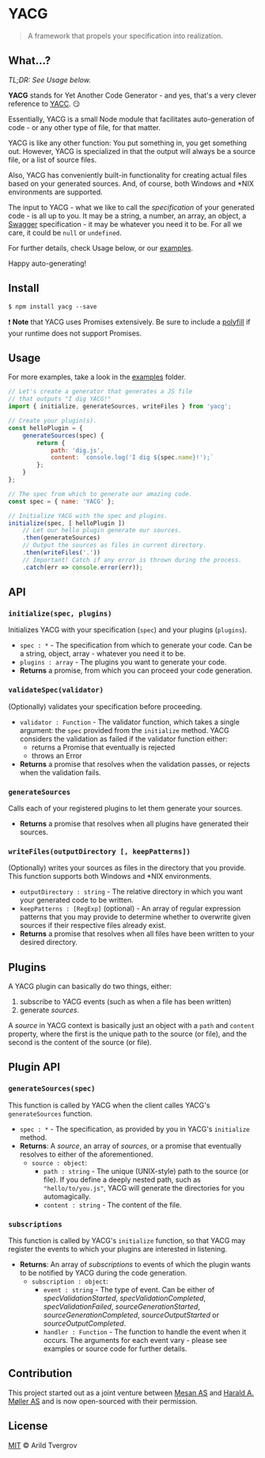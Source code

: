 # YACG

<blockquote>A framework that propels your specification into realization.</blockquote>

## What...?

_TL;DR: See Usage below._

__YACG__ stands for Yet Another Code Generator - and yes, that's a very clever reference to
[YACC](https://en.wikipedia.org/wiki/Yacc). :smirk:

Essentially, YACG is a small Node module that facilitates auto-generation of code -  or any other type of file, for
that matter.

YACG is like any other function: You put something in, you get something out. However, YACG is specialized in that the
output will always be a source file, or a list of source files.

Also, YACG has conveniently built-in functionality for creating actual files based on your generated sources. And, of
course, both Windows and *NIX environments are supported.

The input to YACG - what we like to call the _specification_ of your generated code - is all up to you. It may be a
string, a number, an array, an object, a [Swagger](http://swagger.io/) specification - it may be whatever you need it
to be. For all we care, it could be `null` or `undefined`.

For further details, check Usage below, or our [examples](https://github.com/arildwtv/yacg/tree/master/examples).

Happy auto-generating!

## Install

```
$ npm install yacg --save
```

:exclamation: __Note__ that YACG uses Promises extensively. Be sure to include a 
[polyfill](https://github.com/stefanpenner/es6-promise) if your runtime does not support Promises.

## Usage

For more examples, take a look in the [examples](https://github.com/arildwtv/yacg/tree/master/examples) folder.

```js
// Let's create a generator that generates a JS file
// that outputs "I dig YACG!"
import { initialize, generateSources, writeFiles } from 'yacg';

// Create your plugin(s).
const helloPlugin = {
    generateSources(spec) {
        return {
            path: 'dig.js',
            content: `console.log('I dig ${spec.name}!');`
        };
    }
};

// The spec from which to generate our amazing code.
const spec = { name: 'YACG' };

// Initialize YACG with the spec and plugins.
initialize(spec, [ helloPlugin ])
    // Let our hello plugin generate our sources.
    .then(generateSources)
    // Output the sources as files in current directory.
    .then(writeFiles('.'))
    // Important! Catch if any error is thrown during the process.
    .catch(err => console.error(err));
```

## API

### `initialize(spec, plugins)`

Initializes YACG with your specification (`spec`) and your plugins (`plugins`).

* `spec : *` - The specification from which to generate your code. Can be a string, object, array - whatever you
need it to be.
* `plugins : array` - The plugins you want to generate your code.
* __Returns__ a promise, from which you can proceed your code generation.

### `validateSpec(validator)`

(Optionally) validates your specification before proceeding.

* `validator : Function` - The validator function, which takes a single argument: the `spec` provided from the
`initialize` method. YACG considers the validation as failed if the validator function either:
	* returns a Promise that eventually is rejected
	* throws an Error
* __Returns__ a promise that resolves when the validation passes, or rejects when the validation fails.

### `generateSources`

Calls each of your registered plugins to let them generate your sources.

* __Returns__ a promise that resolves when all plugins have generated their sources.

### `writeFiles(outputDirectory [, keepPatterns])`

(Optionally) writes your sources as files in the directory that you provide. This function supports both Windows and 
*NIX environments.

* `outputDirectory : string` - The relative directory in which you want your generated code to be written.
* `keepPatterns : [RegExp]` (optional) - An array of regular expression patterns that you may provide to determine
whether to overwrite given sources if their respective files already exist.
* __Returns__ a promise that resolves when all files have been written to your desired directory.


## Plugins

A YACG plugin can basically do two things, either:

1. subscribe to YACG events (such as when a file has been written)
2. generate _sources_.

A _source_ in YACG context is basically just an object with a `path` and `content` property, where the first is the
unique path to the source (or file), and the second is the content of the source (or file).

## Plugin API

### `generateSources(spec)`

This function is called by YACG when the client calles YACG's `generateSources` function.

* `spec : *` - The specification, as provided by you in YACG's `initialize` method.
* __Returns__: A _source_, an array of _sources_, or a promise that eventually resolves to either of the aforementioned.
    * `source : object`:
        * `path : string` - The unique (UNIX-style) path to the source (or file). If you define a deeply nested path,
        such as `"hello/to/you.js"`, YACG will generate the directories for you automagically.
        * `content : string` - The content of the file.

### `subscriptions`

This function is called by YACG's `initialize` function, so that YACG may register the events to which your plugins are
interested in listening.

* __Returns__: An array of _subscriptions_ to events of which the plugin wants to be notified by YACG during the code
generation.
    * `subscription : object`:
        * `event : string` - The type of event. Can be either of _specValidationStarted_, _specValidationCompleted_,
        _specValidationFailed_, _sourceGenerationStarted_, _sourceGenerationCompleted_, _sourceOutputStarted_ or
        _sourceOutputCompleted_.
        * `handler : Function` - The function to handle the event when it occurs. The arguments for each event vary - 
        please see examples or source code for further details.

## Contribution

This project started out as a joint venture between
[Mesan AS](http://mesan.no) and [Harald A. Møller AS](http://moller.no)
and is now open-sourced with their permission.

## License

[MIT](http://opensource.org/licenses/MIT) © Arild Tvergrov
